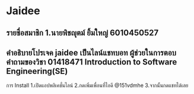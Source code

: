 # Jaidee
รายชื่อสมาชิก
1.นายพิชญุตม์ ยิ้มใหญ่ 6010450527
-----------------------------------
คำอธิบายโปรเจค
jaidee เป็นไลน์แชทบอท ผู้ช่วยในการตอบคำถามของวิชา 01418471 Introduction to Software Engineering(SE)
------------------------------------
การ Install
1.เปิดแอปพลิเคชั่นไลน์
2.กดเพิ่มเพื่อนที่ไอดี @151vdmhe
3.จากนั้นกดแชทได้เลย
